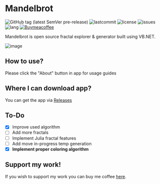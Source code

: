 # Mandelbrot

![GitHub tag (latest SemVer pre-release)](https://img.shields.io/github/v/tag/JulWas797/Mandelbrot) ![lastcommit](https://img.shields.io/github/last-commit/julwas797/mandelbrot) ![license](https://img.shields.io/github/license/julwas797/Mandelbrot) ![issues](https://img.shields.io/github/issues/julwas797/Mandelbrot) ![lang](https://img.shields.io/github/languages/top/JulWas797/Mandelbrot) [![Buymeacoffee](https://badgen.net/badge/icon/buymeacoffee?icon=buymeacoffee&label)](https://bmc.link/julwas797) 

Mandelbrot is open source fractal explorer & generator built using VB.NET.

![image](https://github.com/JulWas797/Mandelbrot/assets/51297298/5edb0321-4f67-4db8-9528-f880b52f94b6)

## How to use?

Please click the "About" button in app for usage guides

## Where I can download app?

You can get the app via [Releases](https://github.com/JulWas797/Mandelbrot/releases)

## To-Do

- [x] Improve used algorithm
- [ ] Add more fractals
- [ ] Implement Julia fractal features
- [ ] Add move in-progress temp generation
- [x] **Implement proper coloring algorithm**

## Support my work!

If you wish to support my work you can buy me coffee [here](https://bmc.link/julwas797).
